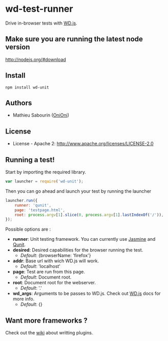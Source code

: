 wd-test-runner
==============

Drive in-browser tests with [WD.js](https://github.com/admc/wd).

## Make sure you are running the latest node version

http://nodejs.org/#download

## Install

```shell
npm install wd-unit
```

## Authors

  - Mathieu Sabourin ([OniOni](http://github.com/OniOni))
  
## License

  * License - Apache 2: http://www.apache.org/licenses/LICENSE-2.0

## Running a test!

Start by importing the required library.

```javascript
var launcher = require('wd-unit');
```

Then you can go ahead and launch your test by running the launcher
```javascript
launcher.run({
    runner: 'qunit',
    page: 'testpage.html',
    root: process.argv[1].slice(0, process.argv[1].lastIndexOf('/')),
});
```

Possible options are :
- __runner__: Unit testing framework. You can currently use [Jasmine](http://pivotal.github.com/jasmine/) and [Qunit](http://docs.jquery.com/QUnit).
- __desired__: Desired capabilities for the browser running the test. 
  - _Default_: {browserName: 'firefox'}
- __addr__: Base url with wich WD.js will work.
  - _Default_: 'localhost'
- __page__: Test are run from this page.
  - _Default_: Document root.
- __root__: Document root for the webserver.
  - _Default_: '.'
- __wd_args__: Arguments to be passes to WD.js. Check out [WD.js](https://github.com/admc/wd) docs for more info.
  - _Default_: {}

## Want more frameworks ?

Check out the [wiki](https://github.com/OniOni/wd-unit/wiki/Writting-pugins-for-testing-frameworks) about writting plugins.